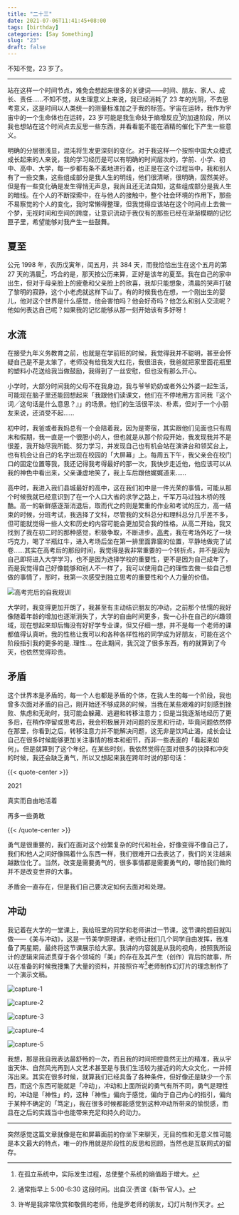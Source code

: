 ```yaml
---
title: "二十三"
date: 2021-07-06T11:41:45+08:00
tags: [birthday]
categories: [Say Something]
slug: "23"
draft: false
---
```


不知不觉，23 岁了。

---

站在这样一个时间节点，难免会想起来很多的关键词——时间、朋友、家人、成长、责任……不知不觉，从生理意义上来说，我已经消耗了 23 年的光阴，不去思考意义，这是时间以人类统一的测量标准加之于我的标签。宇宙在运转，我作为宇宙中的一个生命体也在运转，23 岁可能是我生命处于熵增反应[^1]的加速阶段，所以我也想站在这个时间点去反思一些东西，并看看能不能在酒精的催化下产生一些意义。

明确的分层很浅显，混沌将生发更深刻的变化。对于我这样一个按照中国大众模式成长起来的人来说，我的学习经历是可以有明确的时间层次的，学前、小学、初中、高中、大学，每一步都有条不紊地进行着，也正是在这个过程当中，我和别人有了一些交集，这些组成部分是我人生的明线，他们很清晰，很明确，固然美好。但是有一些变化确是发生得悄无声息，我尚且还无法自知，这些组成部分是我人生的暗线。在个人的不断探索中，在与他人的接触中，整个社会环境的作用下，那些不易察觉的个人的变化，我时常懒得整理，但我觉得应该站在这个时间点上去做一个梦，无视时间和空间的跨度，让意识流动于我仅有的那些已经在渐渐模糊的记忆匣子里，希望能够对我产生一些鼓舞。

## 夏至

公元 1998 年，农历戊寅年，闰五月，共 384 天，而我恰恰出生在这个五月的第 27 天的清晨[^2]，巧合的是，那天按公历来算，正好是该年的夏至。我在自己的家中出生，但对于母亲脸上的疲惫和父亲脸上的欣喜，我却只能想象，清晨的哭声打破了黎明的寂静，这个小老虎就这样下山了。有的时候我也在想，一个刚出生的婴儿，他对这个世界是什么感觉，他会害怕吗？他会好奇吗？他怎么和别人交流呢？他如何表达自己呢？如果我的记忆能够从那一刻开始该有多好呀！

## 水流

在接受九年义务教育之前，也就是在学前班的时候，我觉得我并不聪明，甚至会怀疑自己是不是太笨了，老师没有给我发大红花，我很沮丧，我爸就把家里面花瓶里的塑料小花送给我当做鼓励，我得到了一丝安慰，但也没有那么开心。

小学时，大部分时间我的父母不在我身边，我与爷爷奶奶或者外公外婆一起生活，可能现在脑子里还能回想起来「我跟他们读课文，他们在不停地用方言问我『这个词╱这句话是什么意思？』」的场景。他们的生活很平淡、朴素，但对于一个小朋友来说，还消受不起……

初中时，我爸或者我妈总有一个会陪着我，因为是寄宿，其实跟他们见面也只有周末和假期，我一直是一个很胆小的人，但也就是从那个阶段开始，我发现我并不是很差，我开始尽我所能、努力学习，并发现自己也有机会站在演讲台和领奖台上，也有机会让自己的名字出现在校园的「大屏幕」上。每周五下午，我父亲会在校门口的固定位置等我，我还记得我考得最好的那一次，我快步走近他，他应该可以从我的神色中看出来，父亲谦虚地笑了，我上车后跟他娓娓道来……

高中时，我进入我们县城最好的高中，这在我们初中是一件光荣的事情，可能从那个时候我就已经意识到了在一个人口大省的求学之路上，千军万马过独木桥的残酷。高一的新鲜感逐渐消退后，取而代之的则是繁重的作业和考试的压力，高一结束的时候，分班考试，我选择了文科，尽管我的文科总分和理科总分几乎差不多，但可能就觉得一些人文和历史的内容可能会更加契合我的性格。从高二开始，我又找到了我在初二时的那种感觉，积极争取，不断进步。[高考](https://dawner.top/posts/about-college-entrance-examination/)，我在考场外吃了一块巧克力，喝了半瓶红牛，进入考场后坐在第一排里面靠窗的位置，平静地做完了试卷……其实在高考后的那段时间，我觉得是我非常重要的一个转折点，并不是因为自己即将进入大学学习，也不是因为选择学校的重要性，更不是因为自己成年了，而是我觉得自己好像能够和别人不一样了，我可以使用自己的理性去做一些自己想做的事情了，那时，我第一次感受到独立思考的重要性和个人力量的价值。

![](https://dawnblog-1300625500.cos.ap-guangzhou.myqcloud.com/images/20210706114831.jpg "高考完后的自我规训")

大学时，我变得更加开朗了，我甚至有主动结识朋友的冲动，之前那个怯懦的我好像随着年龄的增加也逐渐消失了，大学的自由时间更多，我一心扑在自己的兴趣领域，现在想起来却后悔没有好好学专业课，但又仔细一想，并不是每一个老师的课都值得认真听。我的性格让我可以和各种各样性格的同学成为好朋友，可能在这个阶段指引我的更多的是..理性..。在此期间，我沉淀了很多东西，有的就算到了今天，也依然觉得珍贵。

## 矛盾

这个世界本是矛盾的，每一个人也都是矛盾的个体，在我人生的每一个阶段，我也曾多次面对矛盾的自己，刚开始还不够成熟的时候，当我在某些艰难的时刻感到挫败、焦虑和无助时，我可能会躲藏、逃避和转移注意力；但是当我逐渐地经历了更多后，在稍作停留或思考后，我会积极展开对问题的反思和行动，毕竟问题依然停在那里，你看到之后，转移注意力并不能解决问题，这无非是饮鸠止渴，成长会让自己在很多时候能够更加关注事情的根本和细节，而非一些表面的「看起来如何」。但是就算到了这个年纪，在某些时刻，我依然觉得在面对很多的抉择和冲突的时候，我还会缺乏勇气，所以又想起来我在跨年时说的那句话：

{{< quote-center >}}

2021

真实而自由地活着

再多一些勇敢

{{< /quote-center >}}

勇气是很重要的，我们在面对这个纷繁复杂的时代和社会，好像变得不像自己了，我们和他人之间好像隔着什么东西一样，我们很难开口去表达了，我们的关注越来越数位化了。当然，改变是需要勇气的，很多事情都是需要勇气的，哪怕我们做的并不是改变世界的大事。

矛盾会一直存在，但是我们自己要决定如何去面对和处理。

## 冲动

我记着在大学的一堂课上，我给班里的同学和老师讲过一节课，这节课的题目就叫做——《美与冲动》，这是一节美学原理课，老师让我们几个同学自由发挥，我准备了两星期，最终将这节课展示给大家。我讲的内容就是从我的视角，按照我所设计的逻辑来简述贯穿于各个领域的「美」的存在及其产生（创作）背后的故事，所以在准备的时候我搜集了大量的资料，并按照许岑[^3]老师制作幻灯片的理念制作了一个演示文稿。

![](https://dawnblog-1300625500.cos.ap-guangzhou.myqcloud.com/images/20210707185058.png "capture-1")

![](https://dawnblog-1300625500.cos.ap-guangzhou.myqcloud.com/images/20210707185333.png "capture-2")

![](https://dawnblog-1300625500.cos.ap-guangzhou.myqcloud.com/images/20210707185930.jpg "capture-3")

![](https://dawnblog-1300625500.cos.ap-guangzhou.myqcloud.com/images/20210707185649.png "capture-4")

![](https://dawnblog-1300625500.cos.ap-guangzhou.myqcloud.com/images/20210707190111.png "capture-5")

我想，那是我自我表达最舒畅的一次，而且我的时间把控竟然无比的精准，我从宇宙天体、自然风光再到人文艺术甚至是与我们生活较为接近的的大众文化，一并倾泻出来。其实在很多时候，就算我们已经具备了各种条件，但好像还是缺少一个东西，而这个东西可能就是「冲动」，冲动和上面所说的勇气有所不同，勇气是理性的，冲动是「神性」的，这种「神性」偏向于感觉，偏向于自己内心的指引，偏向于某种不确定的「笃定」，我在很多时候都能感觉到这种冲动所带来的愉悦感，而且在之后的实践当中也能带来充足和持久的动力。

---

突然感觉这篇文章就像是在和屏幕面前的你坐下来聊天，无目的性和无意义性可能是本文最大的特点，唯一的作用就是阶段性的反思和回顾，当然也是互联网式的留存。







[^1]: 在孤立系统中，实际发生过程，总使整个系统的熵值趋于增大。
[^2]: 通常指早上 5:00-6:30 这段时间。出自汉·贾谊《新书·官人》。
[^3]:许岑是我非常欣赏和敬佩的老师，他是罗老师的朋友，幻灯片制作天才。

